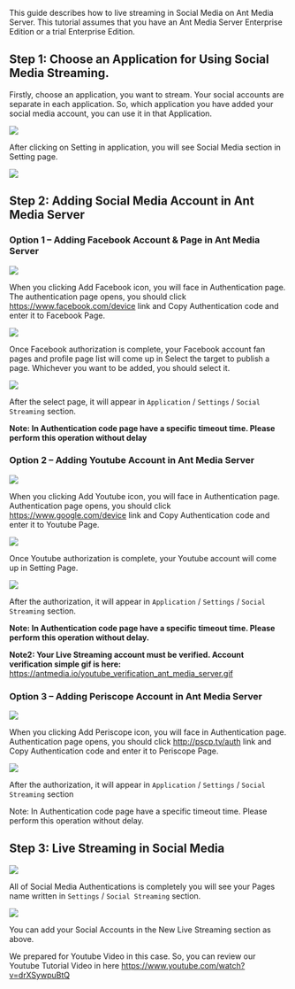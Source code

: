 This guide describes how to live streaming in Social Media on Ant Media Server. This tutorial assumes that you have an Ant Media Server Enterprise Edition or a trial Enterprise Edition.

## Step 1: Choose an Application for Using Social Media Streaming.

Firstly, choose an application, you want to stream. Your social accounts are separate in each application. So, which application you have added your social media account, you can use it in that Application.

![](images/ant-media-server-application-dashboard.png?raw=true)

After clicking on Setting in application, you will see Social Media section in Setting page.

![](images/ant-media-server-application-social-streaming-setting.png?raw=true)

## Step 2: Adding Social Media Account in Ant Media Server

### Option 1 – Adding Facebook Account & Page in Ant Media Server

![](images/ant-media-server-application-facebook-streaming-setting.png?raw=true)

When you clicking Add Facebook icon, you will face in Authentication page. The authentication page opens, you should click https://www.facebook.com/device link and Copy Authentication code and enter it to Facebook Page.

![](images/ant-media-server-application-facebook-authentication.png?raw=true)

Once Facebook authorization is complete, your Facebook account fan pages and profile page list will come up in Select the target to publish a page. Whichever you want to be added, you should select it.

![](images/ant-media-server-facebook-streaming-page.png?raw=true)

After the select page, it will appear in `Application` / `Settings` / `Social Streaming` section.

**Note: In Authentication code page have a specific timeout time. Please perform this operation without delay**

### Option 2 – Adding Youtube Account in Ant Media Server

![](images/ant-media-server-application-youtube-streaming-setting.png?raw=true)

When you clicking Add Youtube icon, you will face in Authentication page. Authentication page opens, you should click https://www.google.com/device link and Copy Authentication code and enter it to Youtube Page.

![](images/ant-media-server-youtube-authentication.png?raw=true)

Once Youtube authorization is complete, your Youtube account will come up in Setting Page.

![](images/ant-media-server-youtube-authenticated.png?raw=true)

After the authorization, it will appear in `Application` / `Settings` / `Social Streaming` section.

**Note: In Authentication code page have a specific timeout time. Please perform this operation without delay.**

**Note2: Your Live Streaming account must be verified. Account verification simple gif is here:** https://antmedia.io/youtube_verification_ant_media_server.gif

### Option 3 – Adding Periscope Account in Ant Media Server

![](images/ant-media-server-periscope-streaming-authentication.png?raw=true)

When you clicking Add Periscope icon, you will face in Authentication page. Authentication page opens, you should click http://pscp.tv/auth link and Copy Authentication code and enter it to Periscope Page.

![](images/ant-media-server-periscope-authenticated.png?raw=true)

After the authorization, it will appear in `Application` / `Settings` / `Social Streaming` section

Note: In Authentication code page have a specific timeout time. Please perform this operation without delay.

## Step 3: Live Streaming in Social Media

![](images/ant-media-server-application-social-streaming.png?raw=true)

All of Social Media Authentications is completely you will see your Pages name written in `Settings` / `Social Streaming` section.

![](images/ant-media-server-live-stream-social-media.png?raw=true)

You can add your Social Accounts in the New Live Streaming section as above.

We prepared for Youtube Video in this case. So, you can review our Youtube Tutorial Video in here https://www.youtube.com/watch?v=drXSywpuBtQ